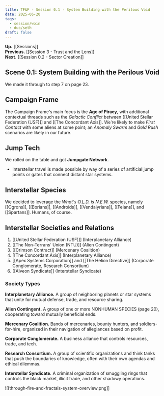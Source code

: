 ```yaml
---
title: TF&F - Session 0.1 - System Building with the Perilous Void
date: 2025-06-20
tags:
  - session/woin
  - duo/seth
draft: false
---
```

**Up.** [[Sessions]]<br/>
**Previous.** [[Session 3 - Trust and the Lens]]<br/>
**Next.** [[Session 0.2 - Sector Creation]]<br/>

## Scene 0.1: System Building with the Perilous Void

We made it through to step 7 on page 23. 

## Campaign Frame

The Campaign Frame's main focus is the **Age of Piracy**, with additional contextual threads such as the *Galactic Conflict* between [[United Stellar Federation (USF)]] and [[The Concordant Axis]]. We're likely to make *First Contact* with some aliens at some point; an *Anomaly Swarm* and *Gold Rush* scenarios are likely in our future.

## Jump Tech

We rolled on the table and got **Jumpgate Network**.

- Interstellar travel is made possible by way of a series of artificial jump points or gates that connect distant star systems.

## Interstellar Species

We decided to leverage the *What's O.L.D. is N.E.W.* species, namely [[Ogrons]], [[Borians]], [[Androids]], [[Vendalyrians]], [[Felans]], and [[Spartans]]. Humans, of course.

## Interstellar Societies and Relations

1. [[United Stellar Federation (USF)]] (Interplanetary Alliance)
2. [[The Non-Terrans' Union (NTU)]] (Alien Contingent)
3. [[Crimson Contract]] (Mercenary Coalition)
4. [[The Concordant Axis]] (Interplanetary Alliance)
5. [[Apex Systems Corporation]] and [[The Helion Directive]] (Corporate Conglomerate, Research Consortium)
6. [[Alveon Syndicate]] (Interstellar Syndicate)

### Society Types

**Interplanetary Alliance.** A group of neighboring planets or star systems that unite for
mutual defense, trade, and resource sharing.

**Alien Contingent.** A group of one or more NONHUMAN SPECIES (page 20), cooperating toward mutually beneficial ends.

**Mercenary Coalition.** Bands of mercenaries, bounty hunters, and soldiers-for-hire,
organized in their navigation of allegiances based on profit.

**Corporate Conglomerate.** A business alliance that controls resources, trade, and tech.

**Research Consortium.** A group of scientific organizations and think tanks that push
the boundaries of knowledge, often with their own agendas and ethical dilemmas.

**Interstellar Syndicate.** A criminal organization of smuggling rings that controls the
black market, illicit trade, and other shadowy operations.

![[through-fire-and-fractals-system-overview.png]]
